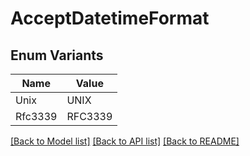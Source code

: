 # AcceptDatetimeFormat

## Enum Variants

| Name | Value |
|---- | -----|
| Unix | UNIX |
| Rfc3339 | RFC3339 |


[[Back to Model list]](../README.md#documentation-for-models) [[Back to API list]](../README.md#documentation-for-api-endpoints) [[Back to README]](../README.md)


